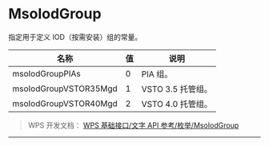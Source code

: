 # MsoIodGroup

指定用于定义 IOD（按需安装）组的常量。

| 名称                  | 值  | 说明              |
|-----------------------|-----|-------------------|
| msoIodGroupPIAs       | 0   | PIA 组。          |
| msoIodGroupVSTOR35Mgd | 1   | VSTO 3.5 托管组。 |
| msoIodGroupVSTOR40Mgd | 2   | VSTO 4.0 托管组。 |

> WPS 开发文档： [WPS 基础接口/文字 API 参考/枚举/MsoIodGroup](https://qn.cache.wpscdn.cn/encs/doc/office_v19/topics/WPS%20%E5%9F%BA%E7%A1%80%E6%8E%A5%E5%8F%A3/%E6%96%87%E5%AD%97%20API%20%E5%8F%82%E8%80%83/%E6%9E%9A%E4%B8%BE/MsoIodGroup.html)

------------------------------------------------------------------------
